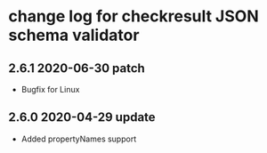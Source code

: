 # change log for checkresult JSON schema validator

## 2.6.1 2020-06-30 patch

- Bugfix for Linux

## 2.6.0 2020-04-29 update

- Added propertyNames support
